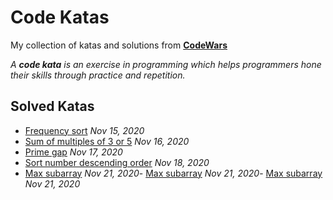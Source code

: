 # Code Katas

My collection of katas and solutions from **[CodeWars](https://codewars.com)**

_A **code kata** is an exercise in programming which helps programmers hone their skills through practice and repetition._

## Solved Katas

- [Frequency sort](https://github.com/VlatkoStojkoski/code-katas/tree/main/frequency-sort)
  _Nov 15, 2020_
- [Sum of multiples of 3 or 5](https://github.com/VlatkoStojkoski/code-katas/tree/main/multiples-3-5-sum)
  _Nov 16, 2020_
- [Prime gap](https://github.com/VlatkoStojkoski/code-katas/tree/main/prime-gap)
  _Nov 17, 2020_
- [Sort number descending order](https://github.com/VlatkoStojkoski/code-katas/tree/main/sort-number-descending-order)
  _Nov 18, 2020_
- [Max subarray](https://github.com/VlatkoStojkoski/code-katas/tree/main/max-subarray)
  _Nov 21, 2020_- [Max subarray](https://github.com/VlatkoStojkoski/code-katas/tree/main/max-subarray)
  _Nov 21, 2020_- [Max subarray](https://github.com/VlatkoStojkoski/code-katas/tree/main/max-subarray)
  _Nov 21, 2020_